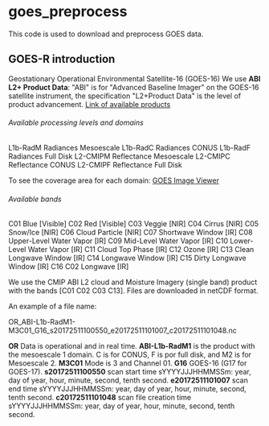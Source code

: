 # goes_preprocess

This code is used to download and preprocess GOES data.

## GOES-R introduction
Geostationary Operational Environmental Satellite-16 (GOES-16)
We use **ABI L2+ Product Data**: "ABI" is for "Advanced Baseline Imager" on the GOES-16 satellite instrument, the specification "L2+Product Data" is the level of product advancement. [Link of available products](https://www.ncdc.noaa.gov/data-access/satellite-data/goes-r-series-satellites/glossary)

###### Available processing levels and domains

L1b-RadM Radiances Mesoescale
L1b-RadC Radiances CONUS
L1b-RadF Radiances Full Disk
L2-CMIPM Reflectance Mesoescale
L2-CMIPC Reflectance CONUS
L2-CMIPF Reflectance Full Disk

To see the coverage area for each domain: [GOES Image Viewer](https://www.star.nesdis.noaa.gov/GOES/index.php)

###### Available bands

C01 Blue [Visible]
C02 Red [Visible]
C03 Veggie [NIR]
C04 Cirrus [NIR]
C05 Snow/Ice [NIR]
C06 Cloud Particle [NIR]
C07 Shortwave Window [IR]
C08 Upper-Level Water Vapor [IR]
C09 Mid-Level Water Vapor [IR]
C10 Lower-Level Water Vapor [IR]
C11 Cloud Top Phase [IR]
C12 Ozone [IR]
C13 Clean Longwave Window [IR]
C14 Longwave Window [IR]
C15 Dirty Longwave Window [IR]
C16 C02 Longwave [IR]

We use the CMIP ABI L2 cloud and Moisture Imagery (single band) product with the bands [C01 C02 C03 C13]. Files are downloaded in netCDF format.

An example of a file name:

OR_ABI-L1b-RadM1-M3C01_G16_s20172511100550_e20172511101007_c20172511101048.nc

**OR** Data is operational and in real time.
**ABI-L1b-RadM1** is the product with the mesoescale 1 domain. C is for CONUS, F is por full disk, and M2 is for Mesoescale 2.
**M3C01** Mode is 3 and Channel 01.
**G16** GOES-16 (G17 for GOES-17).
**s20172511100550** scan start time sYYYYJJJHHMMSSm: year, day of year, hour, minute, second, tenth second.
**e20172511101007** scan end time sYYYYJJJHHMMSSm: year, day of year, hour, minute, second, tenth second.
**c20172511101048** scan file creation time sYYYYJJJHHMMSSm: year, day of year, hour, minute, second, tenth second.
